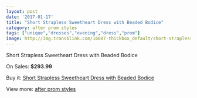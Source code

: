 ```yaml
---
layout: post
date: '2017-01-17'
title: "Short Strapless Sweetheart Dress with Beaded Bodice"
category: after prom styles
tags: ["unique","dresses","evening","dress","prom"]
image: http://img.transblink.com/16007-thickbox_default/short-strapless-sweetheart-dress-with-beaded-bodice.jpg
---
```

Short Strapless Sweetheart Dress with Beaded Bodice

On Sales: **$293.99**
<a href="https://www.transblink.com/en/after-prom-styles/5079-short-strapless-sweetheart-dress-with-beaded-bodice.html"><amp-img layout="responsive" width="600" height="600" src="//img.transblink.com/16007-thickbox_default/short-strapless-sweetheart-dress-with-beaded-bodice.jpg" alt="Short Strapless Sweetheart Dress with Beaded Bodice 0" /></a>
<a href="https://www.transblink.com/en/after-prom-styles/5079-short-strapless-sweetheart-dress-with-beaded-bodice.html"><amp-img layout="responsive" width="600" height="600" src="//img.transblink.com/16011-thickbox_default/short-strapless-sweetheart-dress-with-beaded-bodice.jpg" alt="Short Strapless Sweetheart Dress with Beaded Bodice 1" /></a>
<a href="https://www.transblink.com/en/after-prom-styles/5079-short-strapless-sweetheart-dress-with-beaded-bodice.html"><amp-img layout="responsive" width="600" height="600" src="//img.transblink.com/16010-thickbox_default/short-strapless-sweetheart-dress-with-beaded-bodice.jpg" alt="Short Strapless Sweetheart Dress with Beaded Bodice 2" /></a>
<a href="https://www.transblink.com/en/after-prom-styles/5079-short-strapless-sweetheart-dress-with-beaded-bodice.html"><amp-img layout="responsive" width="600" height="600" src="//img.transblink.com/16009-thickbox_default/short-strapless-sweetheart-dress-with-beaded-bodice.jpg" alt="Short Strapless Sweetheart Dress with Beaded Bodice 3" /></a>
<a href="https://www.transblink.com/en/after-prom-styles/5079-short-strapless-sweetheart-dress-with-beaded-bodice.html"><amp-img layout="responsive" width="600" height="600" src="//img.transblink.com/16008-thickbox_default/short-strapless-sweetheart-dress-with-beaded-bodice.jpg" alt="Short Strapless Sweetheart Dress with Beaded Bodice 4" /></a>

Buy it: [Short Strapless Sweetheart Dress with Beaded Bodice](https://www.transblink.com/en/after-prom-styles/5079-short-strapless-sweetheart-dress-with-beaded-bodice.html "Short Strapless Sweetheart Dress with Beaded Bodice")

View more: [after prom styles](https://www.transblink.com/en/55-after-prom-styles "after prom styles")